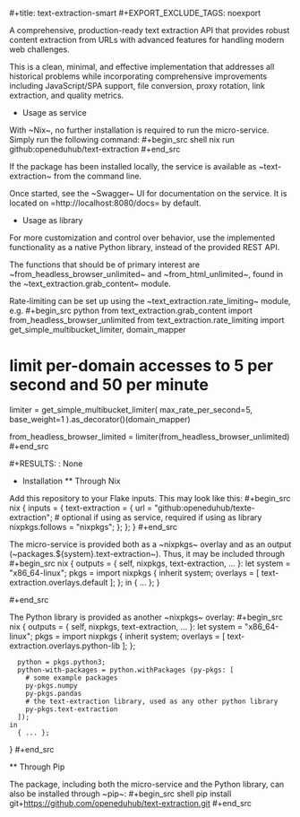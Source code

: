 #+title: text-extraction-smart
#+EXPORT_EXCLUDE_TAGS: noexport

A comprehensive, production-ready text extraction API that provides robust content extraction from URLs with advanced features for handling modern web challenges.

This is a clean, minimal, and effective implementation that addresses all historical problems while incorporating comprehensive improvements including JavaScript/SPA support, file conversion, proxy rotation, link extraction, and quality metrics.

* Usage as service

With ~Nix~, no further installation is required to run the micro-service. Simply run the following command:
#+begin_src shell
nix run github:openeduhub/text-extraction
#+end_src

If the package has been installed locally, the service is available as ~text-extraction~ from the command line.

Once started, see the ~Swagger~ UI for documentation on the service. It is located on =http://localhost:8080/docs= by default.

* Usage as library

For more customization and control over behavior, use the implemented functionality as a native Python library, instead of the provided REST API.

The functions that should be of primary interest are ~from_headless_browser_unlimited~ and ~from_html_unlimited~, found in the ~text_extraction.grab_content~ module.

Rate-limiting can be set up using the ~text_extraction.rate_limiting~ module, e.g.
#+begin_src python
from text_extraction.grab_content import from_headless_browser_unlimited
from text_extraction.rate_limiting import get_simple_multibucket_limiter, domain_mapper

# limit per-domain accesses to 5 per second and 50 per minute
limiter = get_simple_multibucket_limiter(
    max_rate_per_second=5, base_weight=1
).as_decorator()(domain_mapper)

from_headless_browser_limited = limiter(from_headless_browser_unlimited)
#+end_src

#+RESULTS:
: None

* Installation
** Through Nix

Add this repository to your Flake inputs. This may look like this:
#+begin_src nix
{
  inputs = {
    text-extraction = {
      url = "github:openeduhub/texte-extraction";
      # optional if using as service, required if using as library
      nixpkgs.follows = "nixpkgs"; 
    };
  };
}
#+end_src

The micro-service is provided both as a ~nixpkgs~ overlay and as an output (~packages.${system}.text-extraction~). Thus, it may be included through
#+begin_src nix
{
  outputs = { self, nixpkgs, text-extraction, ... }:
    let
      system = "x86_64-linux";
      pkgs = import nixpkgs {
        inherit system;
        overlays = [ text-extraction.overlays.default ];
      };
    in
      { ... };
}
  
#+end_src

The Python library is provided as another ~nixpkgs~ overlay:
#+begin_src nix
{
  outputs = { self, nixpkgs, text-extraction, ... }:
    let
      system = "x86_64-linux";
      pkgs = import nixpkgs {
        inherit system;
        overlays = [ text-extraction.overlays.python-lib ];
      };
      
      python = pkgs.python3;
      python-with-packages = python.withPackages (py-pkgs: [
        # some example packages
        py-pkgs.numpy
        py-pkgs.pandas
        # the text-extraction library, used as any other python library
        py-pkgs.text-extraction
      ]);
    in
      { ... };
}
#+end_src

** Through Pip

The package, including both the micro-service and the Python library, can also be installed through ~pip~:
#+begin_src shell
pip install git+https://github.com/openeduhub/text-extraction.git
#+end_src

